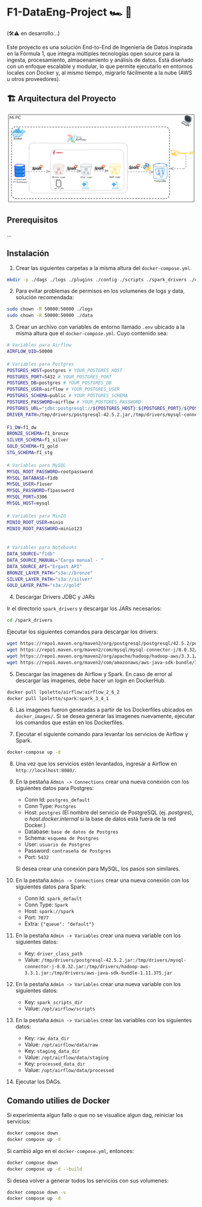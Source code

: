 # F1-DataEng-Project 🏎️ 🏁
(🛠️⚠️ en desarrollo...)

Este proyecto es una solución End-to-End de Ingeniería de Datos inspirada en la Fórmula 1, que integra múltiples tecnologías open source para la ingesta, procesamiento, almacenamiento y análisis de datos. Está diseñado con un enfoque escalable y modular, lo que permite ejecutarlo en entornos locales con Docker y, al mismo tiempo, migrarlo fácilmente a la nube (AWS u otros proveedores).

## 🏗️ Arquitectura del Proyecto

![arquitectura-img](arquitectura.png)

## Prerequisitos
...

## Instalación
1. Crear las siguientes carpetas a la misma altura del `docker-compose.yml`.

```bash
mkdir -p ./dags ./logs ./plugins ./config ./scripts ./spark_drivers ./data{raw,staging,processed} ./database
```

2. Para evitar problemas de permisos en los volumenes de logs y data, solución recomendada:
```bash 
sudo chown -R 50000:50000 ./logs
sudo chown -R 50000:50000 ./data
```

3. Crear un archivo con variables de entorno llamado `.env` ubicado a la misma altura que el `docker-compose.yml`. Cuyo contenido sea:

```bash
# Variables para Airflow
AIRFLOW_UID=50000

# Variables para Postgres
POSTGRES_HOST=postgres # YOUR_POSTGRES_HOST
POSTGRES_PORT=5432 # YOUR_POSTGRES_PORT
POSTGRES_DB=postgres # YOUR_POSTGRES_DB
POSTGRES_USER=airflow # YOUR_POSTGRES_USER
POSTGRES_SCHEMA=public # YOUR_POSTGRES_SCHEMA
POSTGRES_PASSWORD=airflow # YOUR_POSTGRES_PASSWORD
POSTGRES_URL="jdbc:postgresql://${POSTGRES_HOST}:${POSTGRES_PORT}/${POSTGRES_DB}?user=${POSTGRES_USER}&password=${POSTGRES_PASSWORD}"
DRIVER_PATH=/tmp/drivers/postgresql-42.5.2.jar,/tmp/drivers/mysql-connector-j-8.0.32.jar,/tmp/drivers/hadoop-aws-3.3.1.jar,/tmp/drivers/aws-java-sdk-bundle-1.11.375.jar

F1_DW=f1_dw
BRONZE_SCHEMA=f1_bronze
SILVER_SCHEMA=f1_silver
GOLD_SCHEMA=f1_gold
STG_SCHEMA=f1_stg

# Variables para MySQL
MYSQL_ROOT_PASSWORD=rootpassword
MYSQL_DATABASE=f1db
MYSQL_USER=f1user
MYSQL_PASSWORD=f1password
MYSQL_PORT=3306
MYSQL_HOST=mysql

# Variables para MinIO
MINIO_ROOT_USER=minio
MINIO_ROOT_PASSWORD=minio123


# Variables para Notebooks
DATA_SOURCE="f1db"
DATA_SOURCE_MANUAL="Carga manual - "
DATA_SOURCE_API="Ergast API"
BRONZE_LAYER_PATH="s3a://bronze"
SILVER_LAYER_PATH="s3a://silver"
GOLD_LAYER_PATH="s3a://gold"
```

4. Descargar Drivers JDBC y JARs

Ir el directorio `spark_drivers` y descargar los JARs necesarios:

```bash
cd /spark_drivers
```

Ejecutar los siguientes comandos para descargar los drivers:

```bash
wget https://repo1.maven.org/maven2/org/postgresql/postgresql/42.5.2/postgresql-42.5.2.jar
wget https://repo1.maven.org/maven2/com/mysql/mysql-connector-j/8.0.32/mysql-connector-j-8.0.32.jar
wget https://repo1.maven.org/maven2/org/apache/hadoop/hadoop-aws/3.3.1/hadoop-aws-3.3.1.jar
wget https://repo1.maven.org/maven2/com/amazonaws/aws-java-sdk-bundle/1.11.375/aws-java-sdk-bundle-1.11.375.jar
```

5. Descargar las imagenes de Airflow y Spark. En caso de error al descargar las imagenes, debe hacer un login en DockerHub.
```bash
docker pull lpoletto/airflow:airflow_2_6_2
docker pull lpoletto/spark:spark_3_4_1
```

6. Las imagenes fueron generadas a partir de los Dockerfiles ubicados en `docker_images/`. Si se desea generar las imagenes nuevamente, ejecutar los comandos que están en los Dockerfiles.

7. Ejecutar el siguiente comando para levantar los servicios de Airflow y Spark.
```bash
docker-compose up -d
```

8. Una vez que los servicios estén levantados, ingresar a Airflow en `http://localhost:8080/`.

9. En la pestaña `Admin -> Connections` crear una nueva conexión con los siguientes datos para Postgres:
    * Conn Id: `postgres_default`
    * Conn Type: `Postgres`
    * Host: `postgres` (El nombre del servicio de PostgreSQL (ej. *postgres*), o *host.docker.internal* si la base de datos está fuera de la red Docker.)
    * Database: `base de datos de Postgres`
    * Schema: `esquema de Postgres`
    * User: `usuario de Postgres`
    * Password: `contraseña de Postgres`
    * Port: `5432`

    Si desea crear una conexión para MySQL, los pasos son similares.

10. En la pestaña `Admin -> Connections` crear una nueva conexión con los siguientes datos para Spark:
    * Conn Id: `spark_default`
    * Conn Type: `Spark`
    * Host: `spark://spark`
    * Port: `7077`
    * Extra: `{"queue": "default"}`

11. En la pestaña `Admin -> Variables` crear una nueva variable con los siguientes datos:
    * Key: `driver_class_path`
    * Value: `/tmp/drivers/postgresql-42.5.2.jar:/tmp/drivers/mysql-connector-j-8.0.32.jar:/tmp/drivers/hadoop-aws-3.3.1.jar:/tmp/drivers/aws-java-sdk-bundle-1.11.375.jar`

12. En la pestaña `Admin -> Variables` crear una nueva variable con los siguientes datos:
    * Key: `spark_scripts_dir`
    * Value: `/opt/airflow/scripts`

13. En la pestaña `Admin -> Variables` crear las variables con los siguientes datos:
    * Key: `raw_data_dir`
    * Value: `/opt/airflow/data/raw`
    * Key: `staging_data_dir`
    * Value: `/opt/airflow/data/staging`
    * Key: `processed_data_dir`
    * Value: `/opt/airflow/data/processed`

14. Ejecutar los DAGs.

## Comando utilies de Docker
Si experimienta algun fallo o que no se visualice algun dag, reiniciar los servicios:
```bash
docker compose down
docker compose up -d
```

Si cambió algo en el `docker-compose.yml`, entonces:
```bash
docker compose down
docker compose up -d --build
```

Si desea volver a generar todos los servicios con sus volumenes:
```bash
docker compose down -v
docker compose up -d
```